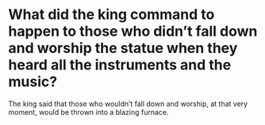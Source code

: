 # What did the king command to happen to those who didn’t fall down and worship the statue when they heard all the instruments and the music?

The king said that those who wouldn’t fall down and worship, at that very moment, would be thrown into a blazing furnace.
